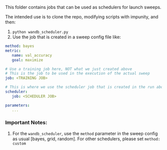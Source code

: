 This folder contains jobs that can be used as schedulers for launch sweeps. 

The intended use is to clone the repo, modifying scripts with impunity, and then:

1. `python wandb_scheduler.py`
2. Use the job that is created in a sweep config file like: 

```yaml
method: bayes
metric:
   name: val_accuracy
   goal: maximize

# Use a training job here, NOT what we just created above
# This is the job to be used in the execution of the actual sweep
job: <TRAINING JOB>

# This is where we use the scheduler job that is created in the run above
scheduler:
   job: <SCHEDULER JOB>

parameters:
   ...

```

### Important Notes: 

1. For the `wandb_scheduler`, use the `method` parameter in the sweep config as usual [bayes, grid, random]. For other schedulers, please set `method: custom`
